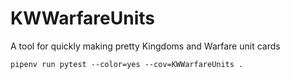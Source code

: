 # KWWarfareUnits
A tool for quickly making pretty Kingdoms and Warfare unit cards


`pipenv run pytest --color=yes --cov=KWWarfareUnits .`